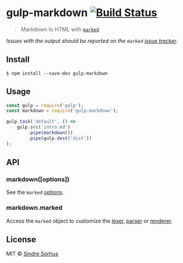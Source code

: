 # gulp-markdown [![Build Status](https://travis-ci.org/sindresorhus/gulp-markdown.svg?branch=master)](https://travis-ci.org/sindresorhus/gulp-markdown)

> Markdown to HTML with [`marked`](https://github.com/chjj/marked)

*Issues with the output should be reported on the `marked` [issue tracker](https://github.com/chjj/marked/issues).*


## Install

```
$ npm install --save-dev gulp-markdown
```


## Usage

```js
const gulp = require('gulp');
const markdown = require('gulp-markdown');

gulp.task('default', () =>
	gulp.src('intro.md')
		.pipe(markdown())
		.pipe(gulp.dest('dist'))
);
```


## API

### markdown([options])

See the `marked` [options](https://github.com/chjj/marked#options-1).

### markdown.marked

Access the `marked` object to customize the [lexer](https://github.com/chjj/marked#access-to-lexer-and-parser), [parser](https://github.com/chjj/marked#access-to-lexer-and-parser) or [renderer](https://github.com/chjj/marked#renderer).


## License

MIT © [Sindre Sorhus](https://sindresorhus.com)
